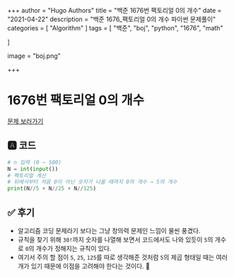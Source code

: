 +++
author = "Hugo Authors"
title = "백준 1676번 팩토리얼 0의 개수"
date = "2021-04-22"
description = "백준 1676_팩토리얼 0의 개수 파이썬 문제풀이"
categories = [
    "Algorithm"
]
tags = [
    "백준", "boj", "python", "1676", "math"

]

image = "boj.png"

+++

# 1676번 팩토리얼 0의 개수

[문제 보러가기](https://www.acmicpc.net/problem/1676)

## 🅰 코드

```python
# n 입력 (0 ~ 500)
N = int(input())
# 팩토리얼 계산
# 뒤에서부터 처음 0이 아닌 숫자가 나올 때까지 0의 개수 → 5의 개수
print(N//5 + N//25 + N//125)

```


## ✅ 후기

* 알고리즘 코딩 문제라기 보다는 그냥 창의력 문제인 느낌이 물씬 풍겼다.
* 규칙을 찾기 위해 `30!`까지 숫자를 나열해 보면서 코드에서도 나와 있듯이 `5`의 개수로 `0`의 개수가 정해지는 규칙이 있다.
* 여기서 주의 할 점이 `5`, `25`, `125`를 따로 생각해준 것처럼 `5`의 제곱 형태일 때는 여러개가 있기 때문에 이점을 고려해야 한다는 것이다. 💯